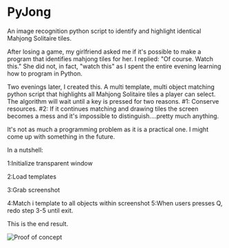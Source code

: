 # PyJong
An image recognition python script to identify and highlight identical Mahjong Solitaire tiles. 

After losing a game, my girlfriend asked me if it's possible to make a program that identifies mahjong tiles for her. 
I replied: "Of course. Watch this."
She did not, in fact, "watch this" as I spent the entire evening learning how to program in Python. 

Two evenings later, I created this. A multi template, multi object matching python script that highlights all Mahjong Solitaire tiles a player can select. 
The algorithm will wait until a key is pressed for two reasons. 
#1: Conserve resources. 
#2: If it continues matching and drawing tiles the screen becomes a mess and it's impossible to distinguish....pretty much anything. 

It's not as much a programming problem as it is a practical one. I might come up with something in the future. 

In a nutshell:

1:Initialize transparent window

2:Load templates

3:Grab screenshot

4:Match i template to all objects within screenshot
5:When users presses Q, redo step 3-5 until exit. 

This is the end result. 


![Proof of concept](https://i.imgur.com/ZyWxQFE.png)
